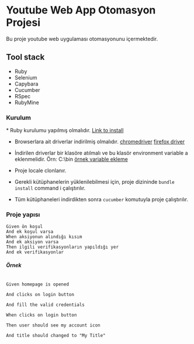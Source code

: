 <h1>Youtube Web App Otomasyon Projesi</h1>
Bu proje youtube web uygulaması otomasyonunu içermektedir. 
<h2>Tool stack</h2>

* Ruby
* Selenium
* Capybara
* Cucumber
* RSpec
* RubyMine

<h3>Kurulum</h3>
* Ruby kurulumu yapılmış olmalıdır. <a href="https://www.ruby-lang.org/en/downloads/">Link to install</a>

* Browserlara ait driverlar indirilmiş olmalıdır. <a href="https://chromedriver.chromium.org/downloads">chromedriver</a> <a href="https://github.com/mozilla/geckodriver/releases">firefox driver</a>

* İndirilen driverlar bir klasöre atılmalı ve bu klasör environment variable a eklenmelidir. Örn: C:\bin <a href="https://www.architectryan.com/2018/03/17/add-to-the-path-on-windows-10/">örnek variable ekleme</a>

* Proje locale clonlanır.

* Gerekli kütüphanelerin yüklenilebilmesi için, proje dizininde ```bundle install``` command i çalıştırılır.

* Tüm kütüphaneleri indirdikten sonra ``cucumber`` komutuyla proje çalıştırılır.

<h3>Proje yapısı</h3>


```
Given ön koşul
And ek koşul varsa
When aksiyonun alındığı kısım 
And ek aksiyon varsa
Then ilgili verifikasyonların yapıldığı yer
And ek verifikasyonlar 
```

<h5>Örnek</h5>

```

Given homepage is opened

And clicks on login button

And fill the valid credentials

When clicks on login button

Then user should see my account icon

And title should changed to "My Title"

```




